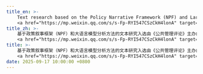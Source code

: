 ```yaml
---
title_en: >-
    Text research based on the Policy Narrative Framework (NPF) and Large Language Model analysis methods selected for the "One Hour for Youth • 2025 Autumn Equinox Qingdao" workshop agenda hosted by Public Management Review.
    <a href="https://mp.weixin.qq.com/s/s-Fp-RYI547CSzCkH4lonA" target="_blank">View Details <i class="fas fa-angle-double-right"></i></a>
title_zh: >-
    基于政策叙事框架（NPF）和大语言模型分析方法的文本研究入选由《公共管理评论》主办的"给青年一小时•2025秋分青岛"工作坊议程。
    <a href="https://mp.weixin.qq.com/s/s-Fp-RYI547CSzCkH4lonA" target="_blank">查看详情 <i class="fas fa-angle-double-right"></i></a>
title: >-
    基于政策叙事框架（NPF）和大语言模型分析方法的文本研究入选由《公共管理评论》主办的"给青年一小时•2025秋分青岛"工作坊议程。
    <a href="https://mp.weixin.qq.com/s/s-Fp-RYI547CSzCkH4lonA" target="_blank">查看详情 <i class="fas fa-angle-double-right"></i></a>
date: 2025-09-17 10:00:00 +0800
---
```

